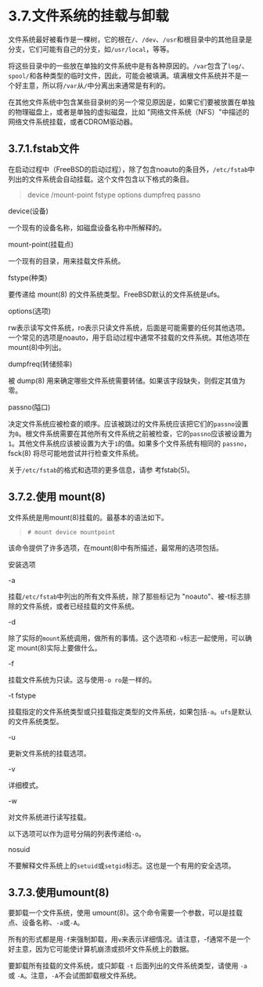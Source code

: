 # 3.7.文件系统的挂载与卸载

文件系统最好被看作是一棵树，它的根在`/`、`/dev`、`/usr`和根目录中的其他目录是分支，它们可能有自己的分支，如`/usr/local`，等等。

将这些目录中的一些放在单独的文件系统中是有各种原因的。`/var`包含了`log/`、`spool/`和各种类型的临时文件，因此，可能会被填满。填满根文件系统并不是一个好主意，所以将`/var`从`/`中分离出来通常是有利的。

在其他文件系统中包含某些目录树的另一个常见原因是，如果它们要被放置在单独的物理磁盘上，或者是单独的虚拟磁盘，比如 "网络文件系统（NFS）"中描述的网络文件系统挂载，或者CDROM驱动器。

## 3.7.1.fstab文件

在启动过程中（FreeBSD的启动过程），除了包含noauto的条目外，`/etc/fstab`中列出的文件系统会自动挂载。这个文件包含以下格式的条目。
>device       /mount-point fstype     options      dumpfreq     passno

device(设备)

一个现有的设备名称，如磁盘设备名称中所解释的。

mount-point(挂载点)

一个现有的目录，用来挂载文件系统。

fstype(种类)

要传递给 mount(8) 的文件系统类型。FreeBSD默认的文件系统是ufs。

options(选项)

rw表示读写文件系统，ro表示只读文件系统，后面是可能需要的任何其他选项。一个常见的选项是noauto，用于启动过程中通常不挂载的文件系统。其他选项在mount(8)中列出。

dumpfreq(转储频率)

被 dump(8) 用来确定哪些文件系统需要转储。如果该字段缺失，则假定其值为零。

passno(隘口)

决定文件系统应被检查的顺序。应该被跳过的文件系统应该把它们的`passno`设置为`0`。根文件系统需要在其他所有文件系统之前被检查，它的`passno`应该被设置为`1`。其他文件系统应该被设置为大于`1`的值。如果多个文件系统有相同的 `passno`，fsck(8) 将尽可能地尝试并行检查文件系统。

关于`/etc/fstab`的格式和选项的更多信息，请参 考fstab(5)。

## 3.7.2.使用 mount(8)

文件系统是用mount(8)挂载的。最基本的语法如下。

>```
># mount device mountpoint
>```
该命令提供了许多选项，在mount(8)中有所描述，最常用的选项包括。

安装选项

-a

挂载`/etc/fstab`中列出的所有文件系统，除了那些标记为 "noauto"、被-t标志排除的文件系统，或者已经挂载的文件系统。

-d

除了实际的`mount`系统调用，做所有的事情。这个选项和`-v`标志一起使用，可以确定 mount(8)实际上要做什么。

-f

挂载文件系统为只读。这与使用`-o ro`是一样的。

-t fstype

挂载指定的文件系统类型或只挂载指定类型的文件系统，如果包括`-a`。`ufs`是默认的文件系统类型。

-u

更新文件系统的挂载选项。

-v

详细模式。

-w

对文件系统进行读写挂载。

以下选项可以作为逗号分隔的列表传递给`-o`。

nosuid

不要解释文件系统上的`setuid`或`setgid`标志。这也是一个有用的安全选项。

## 3.7.3.使用umount(8)

要卸载一个文件系统，使用 umount(8)。这个命令需要一个参数，可以是挂载点、设备名称、`-a`或`-A`。

所有的形式都是用`-f`来强制卸载，用`v`来表示详细情况。请注意，-f通常不是一个好主意，因为它可能使计算机崩溃或损坏文件系统上的数据。

要卸载所有挂载的文件系统，或只卸载 `-t` 后面列出的文件系统类型，请使用 `-a` 或 `-A`。注意，`-A`不会试图卸载根文件系统。
